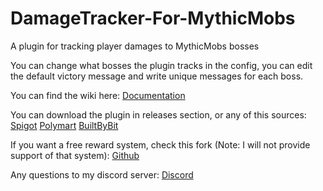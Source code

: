 # DamageTracker-For-MythicMobs
A plugin for tracking player damages to MythicMobs bosses

You can change what bosses the plugin tracks in the config, you can edit the default victory message and write unique messages for each boss.

You can find the wiki here: [Documentation](https://elplatano0871.gitbook.io/elplatano0871-plugins)

You can download the plugin in releases section, or any of this sources:
[Spigot](https://www.spigotmc.org/resources/damagetracker-for-mythicmobs.119857)
[Polymart](https://polymart.org/resource/damagetracker-for-mythicmobs.6599)
[BuiltByBit](https://builtbybit.com/resources/damagetracker-for-mythicmobs.52366/)

If you want a free reward system, check this fork (Note: I will not provide support of that system): [Github](https://github.com/why-shiro/DamageTracker-For-MythicMobs-with-Rewards)

Any questions to my discord server: [Discord](https://discord.gg/XfbNG4pJQt)